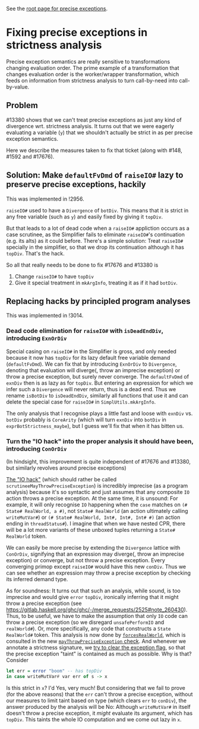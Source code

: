 See the [root page for precise exceptions](https://gitlab.haskell.org/ghc/ghc/-/wikis/exceptions/precise-exceptions).

# Fixing precise exceptions in strictness analysis

Precise exception semantics are really sensitive to transformations changing evaluation order. The prime example of a transformation that changes evaluation order is the worker/wrapper transformation, which feeds on information from strictness analysis to turn call-by-need into call-by-value.

## Problem

#13380 shows that we can't treat precise exceptions as just any kind of divergence wrt. strictness analysis. It turns out that we were eagerly evaluating a variable (`y`) that we shouldn't actually be strict in as per precise exception semantics. 

Here we describe the measures taken to fix that ticket (along with #148, #1592 and #17676).

## Solution: Make `defaultFvDmd` of `raiseIO#` lazy to preserve precise exceptions, hackily

This was implemented in !2956.

`raiseIO#` used to have a `Divergence` of `botDiv`. This means that it is strict in any free variable (such as `y`) and easily fixed by giving it `topDiv`.

But that leads to a lot of dead code when a `raiseIO#` appliction occurs as a case scrutinee, as the Simplifier fails to eliminate `raiseIO#`'s continuation (e.g. its alts) as it could before. There's a simple solution: Treat `raiseIO#` specially in the simplifier, so that we drop its continuation although it has `topDiv`. That's the hack.

So all that really needs to be done to fix #17676 and #13380 is
1. Change `raiseIO#` to have `topDiv`
2. Give it special treatment in `mkArgInfo`, treating it as if it had `botDiv`.

## Replacing hacks by principled program analyses

This was implemented in !3014.

### Dead code elimination for `raiseIO#` with `isDeadEndDiv`, introducing `ExnOrDiv`

Special casing on `raiseIO#` in the Simplifier is gross, and only needed because it now has `topDiv` for its lazy default free variable demand (`defaultFvDmd`). We can fix that by introducing `ExnOrDiv` to `Divergence`, denoting that evaluation will diverge(, throw an imprecise exception) or throw a precise exception, but surely never converge. The `defaultFvDmd` of `exnDiv` then is as lazy as for `topDiv`. But entering an expression for which we infer such a `Divergence` will never return, thus is a dead end. Thus we rename `isBotDiv` to `isDeadEndDiv`, similarly all functions that use it and can delete the special case for `raiseIO#` in `SimplUtils.mkArgInfo`.

The only analysis that I recognise plays a little fast and loose with `exnDiv` vs. `botDiv` probably is `CoreArity` (which will turn `exnDiv` into `botDiv` in `exprBotStrictness_maybe`), but I guess we'll fix that when it has bitten us.

### Turn the "IO hack" into the proper analysis it should have been, introducing `ConOrDiv`

(In hindsight, this improvement is quite independent of #17676 and #13380, but similarly revolves around precise exceptions)

[The "IO hack"](https://gitlab.haskell.org/ghc/ghc/-/blob/5ac04eed98056e82d9648c39bacd477aac8b49ff/compiler/GHC/Core/Utils.hs#L1036) (which should rather be called `scrutineeMayThrowPreciseException`) is incredibly imprecise (as a program analysis) because it's so syntactic and just assumes that any composite `IO` action throws a precise exception. At the same time, it is unsound: For example, it will only recognise `IO` happening when the `case` matches on `(# State# RealWorld, a #)`, not `State# RealWorld` (an action ultimately calling `writeMutVar#`) or `(# State# RealWorld, Int#, Int#, Int# #)` (an action ending in `threadStatus#`). I imagine that when we have nested CPR, there will be a lot more variants of these unboxed tuples returning a `State# RealWorld` token.

We can easily be more precise by extending the `Divergence` lattice with `ConOrDiv`, signifying that an expression may diverge(, throw an imprecise exception) or converge, but not throw a precise exception. Every converging primop except `raiseIO#` would have this new `conDiv`. Thus we can see whether an expression may throw a precise exception by checking its inferred demand type.

As for soundness: It turns out that such an analysis, while sound, is too imprecise and would give `error` `topDiv`, ironically inferring that it might throw a precise exception (see https://gitlab.haskell.org/ghc/ghc/-/merge_requests/2525#note_260430). Thus, to be useful, we have to make the assumption that only `IO` code can throw a precise exception (so we disregard `unsafePerformIO` and `realWorld#`). Or, more specifically, any code that constructs a `State RealWorld#` token. This analysis is now done by [`forcesRealWorld`](https://gitlab.haskell.org/ghc/ghc/-/blob/28ed3fb4fed153f97237600c2839d76d6de0f701/compiler/stranal/DmdAnal.hs#L345), which is consulted in the new [`mayThrowPreciseException` check](https://gitlab.haskell.org/ghc/ghc/-/blob/28ed3fb4fed153f97237600c2839d76d6de0f701/compiler/stranal/DmdAnal.hs#L334). And whenever we annotate a strictness signature, we [try to clear the exception flag](https://gitlab.haskell.org/ghc/ghc/-/blob/28ed3fb4fed153f97237600c2839d76d6de0f701/compiler/stranal/DmdAnal.hs#L369), so that the precise exception "taint" is contained as much as possible. Why is that? Consider

```hs
let err = error "boom" -- has topDiv
in case writeMutVar# var err of s -> x
```

Is this strict in `x`? I'd Yes, very much! But considering that we fail to prove (for the above reasons) that the `err` can't throw a precise exception, without our measures to limit taint based on type (which clears `err` to `conDiv`), the answer produced by the analysis will be No: Although `writeMutVar#` in itself doesn't throw a precise exception, it *might* evaluate its argument, which has `topDiv`. This taints the whole IO computation and we come out lazy in `x`.